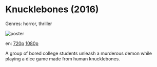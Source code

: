 # Knucklebones (2016)

Genres: horror, thriller

![poster](http://image.tmdb.org/t/p/w500/10GuUOX4LcNUqJnF6QXXy04FqUI.jpg)

en:
  [720p](magnet:?xt=urn:btih:4E99321CE5C75F7464CE8C027E09A9A36CF7166F&tr=udp://glotorrents.pw:6969/announce&tr=udp://tracker.opentrackr.org:1337/announce&tr=udp://torrent.gresille.org:80/announce&tr=udp://tracker.openbittorrent.com:80&tr=udp://tracker.coppersurfer.tk:6969&tr=udp://tracker.leechers-paradise.org:6969&tr=udp://p4p.arenabg.ch:1337&tr=udp://tracker.internetwarriors.net:1337)
  [1080p](magnet:?xt=urn:btih:BC8829FBB49917DA9347BDD032DECA87FD42B6A6&tr=udp://glotorrents.pw:6969/announce&tr=udp://tracker.opentrackr.org:1337/announce&tr=udp://torrent.gresille.org:80/announce&tr=udp://tracker.openbittorrent.com:80&tr=udp://tracker.coppersurfer.tk:6969&tr=udp://tracker.leechers-paradise.org:6969&tr=udp://p4p.arenabg.ch:1337&tr=udp://tracker.internetwarriors.net:1337)
  


A group of bored college students unleash a murderous demon while playing a dice game made from human knucklebones.